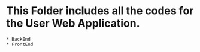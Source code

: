
# This Folder includes all the codes for the User Web Application.
    * BackEnd 
    * FrontEnd


